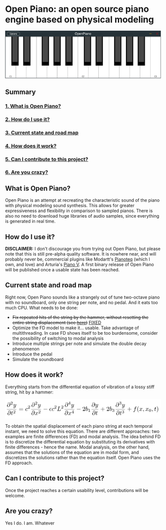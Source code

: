 # Open Piano: an open source piano engine based on physical modeling

![](Documentation/Images/openpiano_screenshot.png)

## Summary
### [1. What is Open Piano?](#what-is-open-piano)
### [2. How do I use it?](#how-do-i-use-it)
### [3. Current state and road map](#current-state-and-road-map)
### [4. How does it work?](#how-does-it-work)
### [5. Can I contribute to this project?](#can-i-contribute-to-this-project)
### [6. Are you crazy?](#are-you-crazy)


## What is Open Piano?
Open Piano is an attempt at recreating the characteristic sound of the piano with physical modeling sound synthesis. This allows for greater expressiveness and flexibility in comparison to sampled pianos. There is also no need to download huge libraries of audio samples, since everything is generated in real time.

## How do I use it?
**DISCLAIMER:** I don't discourage you from trying out Open Piano, but please note that this is still pre-alpha quality software. It is nowhere near, and will probably never be, commercial plugins like Modartt's [Pianoteq](https://www.modartt.com/pianoteq) (which I own, and love) and Arturia's [Piano V](https://www.arturia.com/products/analog-classics/piano-v/overview). A first binary release of Open Piano will be published once a usable state has been reached. 

## Current state and road map
Right now, Open Piano sounds like a strangely out of tune two-octave piano with no soundboard, only one string per note, and no pedal. And it eats too much CPU. What needs to be done:
- ~~Fix repeated hits of the string by the hammer, without resetting the entire string displacement (see [here](https://github.com/michele-perrone/OpenPiano/blob/c338f46ce50802265661e2898c5619e9c2654629/OpenPianoCore/string_hammer.h#L307))~~ [FIXED](https://github.com/michele-perrone/OpenPiano/commit/d0461f860075b43f8b4d246c1d99371dc0ab606f) 
- Optimize the FD model to make it... usable. Take advantage of multithreading. In case FD shows itself to be too burdensome, consider the possibility of switching to modal analysis
- Introduce multiple strings per note and simulate the double decay phenomenon
- Introduce the pedal
- Simulate the soundboard

## How does it work?
Everything starts from the differential equation of vibration of a lossy stiff string, hit by a hammer:

![](Documentation/Images/stiff_string_differential_equation.png)

To obtain the spatial displacement of each piano string at each temporal instant, we need to solve this equation. There are different approaches: two examples are finite differences (FD) and modal analysis. The idea behind FD is to discretize the differential equation by substituting its derivatives with finite differences - hence the name. Modal analysis, on the other hand, assumes that the solutions of the equation are in modal form, and discretizes the solutions rather than the equation itself. Open Piano uses the FD approach.

## Can I contribute to this project?
Once the project reaches a certain usability level, contributions will be welcome.

## Are you crazy?
Yes I do. I am. Whatever